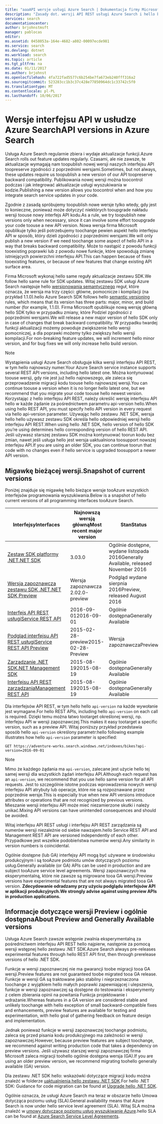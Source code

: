 ```yaml
---
title: "aaaAPI wersje usługi Azure Search | Dokumentacja firmy Microsoft"
description: "Zasady dot. wersji API REST usługi Azure Search i hello biblioteki klienta w hello zestawu .NET SDK."
services: search
documentationcenter: 
author: brjohnstmsft
manager: pablocas
editor: 
ms.assetid: 0458053a-164e-4682-a802-00097ecde981
ms.service: search
ms.devlang: dotnet
ms.workload: search
ms.topic: article
ms.tgt_pltfrm: na
ms.date: 01/11/2017
ms.author: brjohnst
ms.openlocfilehash: 4fa722fad5577c6b254be7fa673eb240fff316a2
ms.sourcegitcommit: 523283cc1b3c37c428e77850964dc1c33742c5f0
ms.translationtype: MT
ms.contentlocale: pl-PL
ms.lasthandoff: 10/06/2017
---
```

# <a name="api-versions-in-azure-search"></a><span data-ttu-id="7e2a8-103">Wersje interfejsu API w usłudze Azure Search</span><span class="sxs-lookup"><span data-stu-id="7e2a8-103">API versions in Azure Search</span></span>
<span data-ttu-id="7e2a8-104">Usługa Azure Search regularnie zbiera i wydaje aktualizacje funkcji.</span><span class="sxs-lookup"><span data-stu-id="7e2a8-104">Azure Search rolls out feature updates regularly.</span></span> <span data-ttu-id="7e2a8-105">Czasami, ale nie zawsze, te aktualizacje wymagają nam toopublish nowej wersji naszych interfejsu API toopreserve zgodności z poprzednimi wersjami.</span><span class="sxs-lookup"><span data-stu-id="7e2a8-105">Sometimes, but not always, these updates require us toopublish a new version of our API toopreserve backward compatibility.</span></span> <span data-ttu-id="7e2a8-106">Publikowania nowej wersji można toocontrol podczas i jak integrować aktualizacje usługi wyszukiwania w kodzie.</span><span class="sxs-lookup"><span data-stu-id="7e2a8-106">Publishing a new version allows you toocontrol when and how you integrate search service updates in your code.</span></span>

<span data-ttu-id="7e2a8-107">Zgodnie z zasadą spróbujemy toopublish nowe wersje tylko wtedy, gdy jest to konieczne, ponieważ może dotyczyć niektórych tooupgrade nakładu wersji toouse nowy interfejs API kodu.</span><span class="sxs-lookup"><span data-stu-id="7e2a8-107">As a rule, we try toopublish new versions only when necessary, since it can involve some effort tooupgrade your code toouse a new API version.</span></span> <span data-ttu-id="7e2a8-108">Nowa wersja firma Microsoft opublikuje tylko jeśli potrzebujemy toochange pewien aspekt hello interfejsu API w sposób, który dzieli zgodności z poprzednimi wersjami.</span><span class="sxs-lookup"><span data-stu-id="7e2a8-108">We will only publish a new version if we need toochange some aspect of hello API in a way that breaks backward compatibility.</span></span> <span data-ttu-id="7e2a8-109">Może to nastąpić z powodu funkcji tooexisting poprawki lub z powodu nowe funkcje, które spowodują zmianę istniejących powierzchni interfejsu API.</span><span class="sxs-lookup"><span data-stu-id="7e2a8-109">This can happen because of fixes tooexisting features, or because of new features that change existing API surface area.</span></span>

<span data-ttu-id="7e2a8-110">Firma Microsoft wykonaj hello same reguły aktualizacje zestawu SDK.</span><span class="sxs-lookup"><span data-stu-id="7e2a8-110">We follow hello same rule for SDK updates.</span></span> <span data-ttu-id="7e2a8-111">Witaj zestawu SDK usługi Azure Search następuje hello [wersjonowania semantycznego](http://semver.org/) reguł, które oznacza, że wersja ma trzy części: główne, pomocnicze i kompilacji (na przykład 1.1.0).</span><span class="sxs-lookup"><span data-stu-id="7e2a8-111">hello Azure Search SDK follows hello [semantic versioning](http://semver.org/) rules, which means that its version has three parts: major, minor, and build number (for example, 1.1.0).</span></span> <span data-ttu-id="7e2a8-112">Firma Microsoft opublikuje nową wersję główną hello SDK tylko w przypadku zmiany, które Podziel zgodności z poprzednimi wersjami.</span><span class="sxs-lookup"><span data-stu-id="7e2a8-112">We will release a new major version of hello SDK only in case of changes that break backward compatibility.</span></span> <span data-ttu-id="7e2a8-113">W przypadku twardej funkcji aktualizacji możemy powoduje zwiększenie hello wersji pomocniczej, a dla poprawki możemy tylko zwiększy hello wersji kompilacji.</span><span class="sxs-lookup"><span data-stu-id="7e2a8-113">For non-breaking feature updates, we will increment hello minor version, and for bug fixes we will only increase hello build version.</span></span>

> [!NOTE]
> <span data-ttu-id="7e2a8-114">Wystąpienia usługi Azure Search obsługuje kilka wersji interfejsu API REST, w tym hello najnowszy numer.</span><span class="sxs-lookup"><span data-stu-id="7e2a8-114">Your Azure Search service instance supports several REST API versions, including hello latest one.</span></span> <span data-ttu-id="7e2a8-115">Można kontynuować toouse wersji, gdy nie jest już hello najnowszego, ale zaleca się przeprowadzenie migracji kodu toouse hello najnowszej wersji.</span><span class="sxs-lookup"><span data-stu-id="7e2a8-115">You can continue toouse a version when it is no longer hello latest one, but we recommend that you migrate your code toouse hello newest version.</span></span> <span data-ttu-id="7e2a8-116">Korzystając z hello interfejsu API REST, należy określić wersję interfejsu API hello w każde żądanie za pośrednictwem parametru api-version hello.</span><span class="sxs-lookup"><span data-stu-id="7e2a8-116">When using hello REST API, you must specify hello API version in every request via hello api-version parameter.</span></span> <span data-ttu-id="7e2a8-117">Używając hello zestawu .NET SDK, wersja hello hello używasz zestawu SDK określa hello odpowiedniej wersji hello interfejsu API REST.</span><span class="sxs-lookup"><span data-stu-id="7e2a8-117">When using hello .NET SDK, hello version of hello SDK you’re using determines hello corresponding version of hello REST API.</span></span> <span data-ttu-id="7e2a8-118">Jeśli używasz starszej zestawu SDK można kontynuować toorun kodu bez zmian, nawet jeśli usługa hello jest wersja uaktualniona toosupport nowszej interfejsu API.</span><span class="sxs-lookup"><span data-stu-id="7e2a8-118">If you are using an older SDK, you can continue toorun that code with no changes even if hello service is upgraded toosupport a newer API version.</span></span>

## <a name="snapshot-of-current-versions"></a><span data-ttu-id="7e2a8-119">Migawkę bieżącej wersji.</span><span class="sxs-lookup"><span data-stu-id="7e2a8-119">Snapshot of current versions</span></span>
<span data-ttu-id="7e2a8-120">Poniżej znajduje się migawkę hello bieżące wersje tooAzure wszystkich interfejsów programowania wyszukiwania.</span><span class="sxs-lookup"><span data-stu-id="7e2a8-120">Below is a snapshot of hello current versions of all programming interfaces tooAzure Search.</span></span>

| <span data-ttu-id="7e2a8-121">Interfejsy</span><span class="sxs-lookup"><span data-stu-id="7e2a8-121">Interfaces</span></span> | <span data-ttu-id="7e2a8-122">Najnowszą wersją główną</span><span class="sxs-lookup"><span data-stu-id="7e2a8-122">Most recent major version</span></span> | <span data-ttu-id="7e2a8-123">Stan</span><span class="sxs-lookup"><span data-stu-id="7e2a8-123">Status</span></span> |
| --- | --- | --- |
| [<span data-ttu-id="7e2a8-124">Zestaw SDK platformy .NET</span><span class="sxs-lookup"><span data-stu-id="7e2a8-124">.NET SDK</span></span>](https://aka.ms/search-sdk) |<span data-ttu-id="7e2a8-125">3.0</span><span class="sxs-lookup"><span data-stu-id="7e2a8-125">3.0</span></span> |<span data-ttu-id="7e2a8-126">Ogólnie dostępne, wydane listopada 2016</span><span class="sxs-lookup"><span data-stu-id="7e2a8-126">Generally Available, released November 2016</span></span> |
| [<span data-ttu-id="7e2a8-127">Wersja zapoznawcza zestawu SDK .NET</span><span class="sxs-lookup"><span data-stu-id="7e2a8-127">.NET SDK Preview</span></span>](https://aka.ms/search-sdk-preview) |<span data-ttu-id="7e2a8-128">Wersja zapoznawcza 2.0</span><span class="sxs-lookup"><span data-stu-id="7e2a8-128">2.0-preview</span></span> |<span data-ttu-id="7e2a8-129">Podgląd wydane sierpnia 2016</span><span class="sxs-lookup"><span data-stu-id="7e2a8-129">Preview, released August 2016</span></span> |
| [<span data-ttu-id="7e2a8-130">Interfejs API REST usługi</span><span class="sxs-lookup"><span data-stu-id="7e2a8-130">Service REST API</span></span>](https://docs.microsoft.com/rest/api/searchservice/) |<span data-ttu-id="7e2a8-131">2016-09-01</span><span class="sxs-lookup"><span data-stu-id="7e2a8-131">2016-09-01</span></span> |<span data-ttu-id="7e2a8-132">Ogólnie dostępna</span><span class="sxs-lookup"><span data-stu-id="7e2a8-132">Generally Available</span></span> |
| [<span data-ttu-id="7e2a8-133">Podgląd interfejsu API REST usługi</span><span class="sxs-lookup"><span data-stu-id="7e2a8-133">Service REST API Preview</span></span>](search-api-2015-02-28-preview.md) |<span data-ttu-id="7e2a8-134">2015-02-28-preview</span><span class="sxs-lookup"><span data-stu-id="7e2a8-134">2015-02-28-Preview</span></span> |<span data-ttu-id="7e2a8-135">Wersja zapoznawcza</span><span class="sxs-lookup"><span data-stu-id="7e2a8-135">Preview</span></span> |
| [<span data-ttu-id="7e2a8-136">Zarządzanie .NET SDK</span><span class="sxs-lookup"><span data-stu-id="7e2a8-136">.NET Management SDK</span></span>](https://aka.ms/search-mgmt-sdk) |<span data-ttu-id="7e2a8-137">2015-08-19</span><span class="sxs-lookup"><span data-stu-id="7e2a8-137">2015-08-19</span></span> |<span data-ttu-id="7e2a8-138">Ogólnie dostępna</span><span class="sxs-lookup"><span data-stu-id="7e2a8-138">Generally Available</span></span> |
| [<span data-ttu-id="7e2a8-139">Interfejsu API REST zarządzania</span><span class="sxs-lookup"><span data-stu-id="7e2a8-139">Management REST API</span></span>](https://docs.microsoft.com/rest/api/searchmanagement/) |<span data-ttu-id="7e2a8-140">2015-08-19</span><span class="sxs-lookup"><span data-stu-id="7e2a8-140">2015-08-19</span></span> |<span data-ttu-id="7e2a8-141">Ogólnie dostępna</span><span class="sxs-lookup"><span data-stu-id="7e2a8-141">Generally Available</span></span> |

<span data-ttu-id="7e2a8-142">Dla interfejsów API REST, w tym hello hello `api-version` na każde wywołanie jest wymagane.</span><span class="sxs-lookup"><span data-stu-id="7e2a8-142">For hello REST APIs, including hello `api-version` on each call is required.</span></span> <span data-ttu-id="7e2a8-143">Dzięki temu można łatwo tootarget określonej wersji, np. interfejsu API w wersji zapoznawczej.</span><span class="sxs-lookup"><span data-stu-id="7e2a8-143">This makes it easy tootarget a specific version, such as a preview API.</span></span> <span data-ttu-id="7e2a8-144">Witaj poniższy przykład przedstawia sposób hello `api-version` określony parametr:</span><span class="sxs-lookup"><span data-stu-id="7e2a8-144">hello following example illustrates how hello `api-version` parameter is specified:</span></span>

    GET https://adventure-works.search.windows.net/indexes/bikes?api-version=2016-09-01

> [!NOTE]
> <span data-ttu-id="7e2a8-145">Mimo że każdego żądania ma `api-version`, zalecane jest użycie hello tej samej wersji dla wszystkich żądań interfejsu API.</span><span class="sxs-lookup"><span data-stu-id="7e2a8-145">Although each request has an `api-version`, we recommend that you use hello same version for all API requests.</span></span> <span data-ttu-id="7e2a8-146">Jest to szczególnie istotne podczas wprowadzenia nowych wersji interfejsu API atrybuty lub operacje, które nie są rozpoznawane przez poprzednie wersje.</span><span class="sxs-lookup"><span data-stu-id="7e2a8-146">This is especially true when new API versions introduce attributes or operations that are not recognized by previous versions.</span></span> <span data-ttu-id="7e2a8-147">Mieszanie wersji interfejsu API może mieć niezamierzone skutki i należy unikać.</span><span class="sxs-lookup"><span data-stu-id="7e2a8-147">Mixing API versions can have unintended consequences and should be avoided.</span></span>
>
> <span data-ttu-id="7e2a8-148">Witaj interfejsu API REST usługi i interfejsu API REST zarządzania są numerów wersji niezależnie od siebie nawzajem.</span><span class="sxs-lookup"><span data-stu-id="7e2a8-148">hello Service REST API and Management REST API are versioned independently of each other.</span></span> <span data-ttu-id="7e2a8-149">Przypadkowe jest wszelkie podobieństwa numerów wersji.</span><span class="sxs-lookup"><span data-stu-id="7e2a8-149">Any similarity in version numbers is coincidental.</span></span>

<span data-ttu-id="7e2a8-150">Ogólnie dostępne (lub GA) interfejsy API mogą być używane w środowisku produkcyjnym i są tooAzure podmiotu umów dotyczących poziomu usług.</span><span class="sxs-lookup"><span data-stu-id="7e2a8-150">Generally available (or GA) APIs can be used in production and are subject tooAzure service level agreements.</span></span> <span data-ttu-id="7e2a8-151">Wersji zapoznawczych ma eksperymentalną, które nie zawsze są migrowane tooa GA wersji.</span><span class="sxs-lookup"><span data-stu-id="7e2a8-151">Preview versions have experimental features that are not always migrated tooa GA version.</span></span> <span data-ttu-id="7e2a8-152">**Zdecydowanie odradzamy przy użyciu podglądu interfejsów API w aplikacji produkcyjnych.**</span><span class="sxs-lookup"><span data-stu-id="7e2a8-152">**We strongly advise against using preview APIs in production applications.**</span></span>

## <a name="about-preview-and-generally-available-versions"></a><span data-ttu-id="7e2a8-153">Informacje dotyczące wersji Preview i ogólnie dostępna</span><span class="sxs-lookup"><span data-stu-id="7e2a8-153">About Preview and Generally Available versions</span></span>
<span data-ttu-id="7e2a8-154">Usługa Azure Search zawsze wstępnie zwalnia eksperymentalną za pośrednictwem interfejsu API REST hello najpierw, następnie za pomocą wersji wstępnej hello zestawu .NET SDK.</span><span class="sxs-lookup"><span data-stu-id="7e2a8-154">Azure Search always pre-releases experimental features through hello REST API first, then through prerelease versions of hello .NET SDK.</span></span>

<span data-ttu-id="7e2a8-155">Funkcje w wersji zapoznawczej nie ma gwarancji toobe migracji tooa GA wersji.</span><span class="sxs-lookup"><span data-stu-id="7e2a8-155">Preview features are not guaranteed toobe migrated tooa GA release.</span></span> <span data-ttu-id="7e2a8-156">Funkcje w wersji GA są traktowane jako stabilny i nieprzeznaczona toochange z wyjątkiem hello małych poprawki zapewniającej i ulepszenia, funkcje w wersji zapoznawczej są dostępne do testowania i eksperymenty z celem zbierania opinii na powitania Funkcja projektowanie i wdrażanie.</span><span class="sxs-lookup"><span data-stu-id="7e2a8-156">Whereas features in a GA version are considered stable and unlikely toochange with hello exception of small backward-compatible fixes and enhancements, preview features are available for testing and experimentation, with hello goal of gathering feedback on feature design and implementation.</span></span>

<span data-ttu-id="7e2a8-157">Jednak ponieważ funkcje w wersji zapoznawczej toochange podmiotu, zaleca się przed pisania kodu produkcyjnego ma zależności w wersji zapoznawczej.</span><span class="sxs-lookup"><span data-stu-id="7e2a8-157">However, because preview features are subject toochange, we recommend against writing production code that takes a dependency on preview versions.</span></span> <span data-ttu-id="7e2a8-158">Jeśli używasz starszej wersji zapoznawczej firma Microsoft zaleca migracji toohello ogólnie dostępna wersja (GA).</span><span class="sxs-lookup"><span data-stu-id="7e2a8-158">If you are using an older preview version, we recommend migrating toohello generally available (GA) version.</span></span>

<span data-ttu-id="7e2a8-159">Dla zestawu .NET SDK hello: wskazówki dotyczące migracji kodu można znaleźć w folderze [uaktualnienia hello zestawu .NET SDK](search-dotnet-sdk-migration.md).</span><span class="sxs-lookup"><span data-stu-id="7e2a8-159">For hello .NET SDK: Guidance for code migration can be found at [Upgrade hello .NET SDK](search-dotnet-sdk-migration.md).</span></span>

<span data-ttu-id="7e2a8-160">Ogólnie oznacza, że usługi Azure Search ma teraz w obszarze hello Umowa dotycząca poziomu usług (SLA).</span><span class="sxs-lookup"><span data-stu-id="7e2a8-160">General availability means that Azure Search is now under hello service level agreement (SLA).</span></span> <span data-ttu-id="7e2a8-161">Witaj SLA można znaleźć w [umowy dotyczące poziomu usług wyszukiwanie Azure](https://azure.microsoft.com/support/legal/sla/search/v1_0/).</span><span class="sxs-lookup"><span data-stu-id="7e2a8-161">hello SLA can be found at [Azure Search Service Level Agreements](https://azure.microsoft.com/support/legal/sla/search/v1_0/).</span></span>
